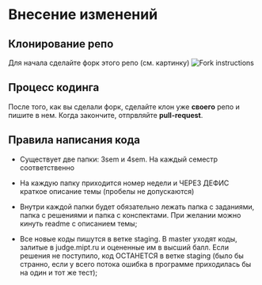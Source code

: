 # Внесение изменений
## Клонирование репо
Для начала сделайте форк этого репо (см. картинку)
![Fork instructions](https://github-images.s3.amazonaws.com/help/bootcamp/Bootcamp-Fork.png)
## Процесс кодинга
После того, как вы сделали форк, сделайте клон уже **своего** репо и пишите в нем. Когда закончите, отпрвляйте **pull-request**.
## Правила написания кода
* Существует две папки: 3sem и 4sem. На каждый семестр соответственно
* На каждую папку приходится номер недели и ЧЕРЕЗ ДЕФИС краткое описание темы (пробелы не допускаются)
* Внутри каждой папки будет обязательно лежать папка с заданиями, папка с решениями и папка с конспектами. При желании можно кинуть readme с описанием темы;

* Все новые коды пишутся в ветке staging. В master уходят коды, залитые в judge.mipt.ru и оцененные им в высший балл. Если решения не поступило, код ОСТАНЕТСЯ в ветке staging (было бы странно, если у всего потока ошибка в программе приходилась бы на один и тот же тест);
